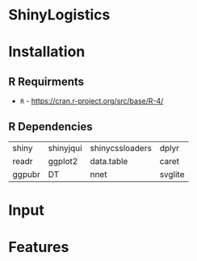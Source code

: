 # ShinyLogistics



# Installation

## R Requirments

* `R` - https://cran.r-project.org/src/base/R-4/

## R Dependencies

|  |  |  |  |
| --- | --- | --- | --- |
| shiny | shinyjqui | shinycssloaders | dplyr |
| readr  | ggplot2 | data.table | caret |
| ggpubr | DT | nnet | svglite |



# Input



# Features
